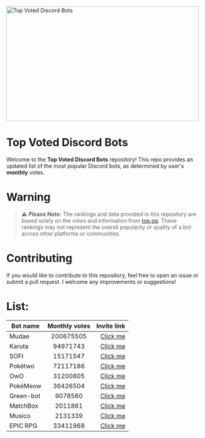 <img src="https://miro.medium.com/v2/resize:fit:1400/0*HZPDFAVijYC-uNJ6.png" alt="Top Voted Discord Bots" height="300" width="100%">

# Top Voted Discord Bots

Welcome to the **Top Voted Discord Bots** repository! This repo provides an updated list of the most popular Discord bots, as determined by user's **monthly** votes.

# Warning
> ⚠️ **Please Note:** The rankings and data provided in this repository are based solely on the votes and information from [top.gg](https://top.gg/). These rankings may not represent the overall popularity or quality of a bot across other platforms or communities.

# Contributing

If you would like to contribute to this repository, feel free to open an issue or submit a pull request. I welcome any improvements or suggestions!

# List:



| Bot name        | Monthly votes           | Invite link  |
| ------------- |:-------------:| -----:|
| Mudae      | 200675505 | [Click me](https://discord.com/api/oauth2/authorize?client_id=432610292342587392&permissions=537159744&scope=applications.commands%20bot) |
| Karuta      | 94971743 | [Click me](https://discordapp.com/oauth2/authorize?client_id=646937666251915264&permissions=379969&scope=bot) |
| SOFI      | 15171547 | [Click me](https://discord.com/api/oauth2/authorize?client_id=853629533855809596&scope=bot+applications.commands&permissions=515396455521) |
| Pokétwo      | 72117186 | [Click me](https://discord.com/oauth2/authorize?client_id=716390085896962058&scope=bot%20applications.commands&permissions=388168) |
| OwO      | 31200805 | [Click me](https://discordapp.com/oauth2/authorize?client_id=408785106942164992&permissions=1074120776&scope=bot) |
| PokéMeow      | 36426504 | [Click me](https://discord.com/oauth2/authorize?client_id=664508672713424926&scope=bot%20applications.commands&permissions=388168) |
| Green-bot      | 9078560 | [Click me](https://discord.com/oauth2/authorize?client_id=783708073390112830&scope=bot+applications.commands&permissions=4331695368) |
| MatchBox      | 2011861 | [Click me](https://discord.com/oauth2/authorize?client_id=1145363441524166758&permissions=20204552&scope=bot%20applications.commands) |
| Musico      | 2131339 | [Click me](https://discord.com/api/oauth2/authorize?client_id=810540985032900648&permissions=2150754416&scope=bot) |
| EPIC RPG      | 33411968 | [Click me](https://discord.com/api/oauth2/authorize?client_id=555955826880413696&permissions=378944&scope=bot%20applications.commands) |
